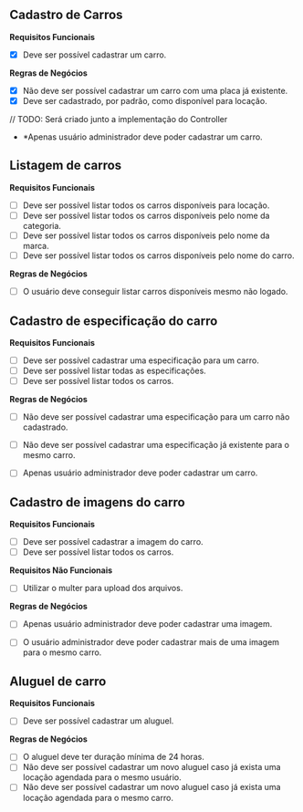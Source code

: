 ## Cadastro de Carros

**Requisitos Funcionais**
- [x] Deve ser possível cadastrar um carro.

**Regras de Negócios**
- [x] Não deve ser possível cadastrar um carro com uma placa já existente.
- [x] Deve ser cadastrado, por padrão, como disponível para locação.

// TODO: Será criado junto a implementação do Controller
- *Apenas usuário administrador deve poder cadastrar um carro.


## Listagem de carros

**Requisitos Funcionais**
- [ ] Deve ser possível listar todos os carros disponíveis para locação.
- [ ] Deve ser possível listar todos os carros disponíveis pelo nome da categoria.
- [ ] Deve ser possível listar todos os carros disponíveis pelo nome da marca.
- [ ] Deve ser possível listar todos os carros disponíveis pelo nome do carro.

**Regras de Negócios**
- [ ] O usuário deve conseguir listar carros disponíveis mesmo não logado.


## Cadastro de especificação do carro

**Requisitos Funcionais**
- [ ] Deve ser possível cadastrar uma especificação para um carro.
- [ ] Deve ser possível listar todas as especificações.
- [ ] Deve ser possível listar todos os carros.

**Regras de Negócios**
- [ ] Não deve ser possível cadastrar uma especificação para um carro não cadastrado.
- [ ] Não deve ser possível cadastrar uma especificação já existente para o mesmo carro.
- [ ] Apenas usuário administrador deve poder cadastrar um carro.


## Cadastro de imagens do carro

**Requisitos Funcionais**
- [ ] Deve ser possível cadastrar a imagem do carro.
- [ ] Deve ser possível listar todos os carros.

**Requisitos Não Funcionais**
- [ ] Utilizar o multer para upload dos arquivos.

**Regras de Negócios**
- [ ] Apenas usuário administrador deve poder cadastrar uma imagem.
- [ ] O usuário administrador deve poder cadastrar mais de uma imagem para o mesmo carro.


## Aluguel de carro

**Requisitos Funcionais**
- [ ] Deve ser possível cadastrar um aluguel.

**Regras de Negócios**
- [ ] O aluguel deve ter duração mínima de 24 horas.
- [ ] Não deve ser possível cadastrar um novo aluguel caso já exista uma locação agendada para o mesmo usuário.
- [ ] Não deve ser possível cadastrar um novo aluguel caso já exista uma locação agendada para o mesmo carro.

